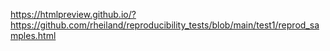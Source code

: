 https://htmlpreview.github.io/?https://github.com/rheiland/reproducibility_tests/blob/main/test1/reprod_samples.html
